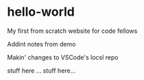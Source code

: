 # hello-world

My first from scratch website for code fellows

Addint notes from demo

Makin' changes to VSCode's locsl repo

stuff here
... stuff here...